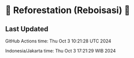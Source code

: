 
# 🌳 Reforestation (Reboisasi) 🌲

## Last Updated

GitHub Actions time: Thu Oct  3 10:21:28 UTC 2024

Indonesia/Jakarta time: Thu Oct  3 17:21:29 WIB 2024
